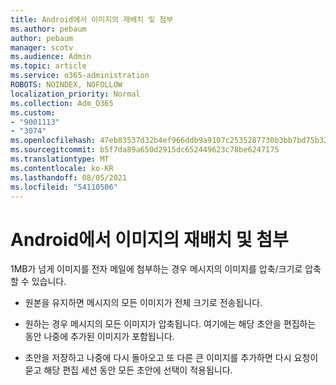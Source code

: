 ```yaml
---
title: Android에서 이미지의 재배치 및 첨부
ms.author: pebaum
author: pebaum
manager: scotv
ms.audience: Admin
ms.topic: article
ms.service: o365-administration
ROBOTS: NOINDEX, NOFOLLOW
localization_priority: Normal
ms.collection: Adm_O365
ms.custom:
- "9001113"
- "3074"
ms.openlocfilehash: 47eb83537d32b4ef966ddb9a9107c2535287730b3bb7bd75b32c894c6411aeca
ms.sourcegitcommit: b5f7da89a650d2915dc652449623c78be6247175
ms.translationtype: MT
ms.contentlocale: ko-KR
ms.lasthandoff: 08/05/2021
ms.locfileid: "54110506"
---
```

# <a name="resize-and-attach-images-on-android"></a>Android에서 이미지의 재배치 및 첨부

1MB가 넘게 이미지를 전자 메일에 첨부하는 경우 메시지의 이미지를 압축/크기로 압축할 수 있습니다.
 
- 원본을 유지하면 메시지의 모든 이미지가 전체 크기로 전송됩니다.
 
- 원하는 경우 메시지의 모든 이미지가 압축됩니다.  여기에는 해당 초안을 편집하는 동안 나중에 추가된 이미지가 포함됩니다.
 
- 초안을 저장하고 나중에 다시 돌아오고 또 다른 큰 이미지를 추가하면 다시 요청이 묻고 해당 편집 세션 동안 모든 초안에 선택이 적용됩니다.
 
